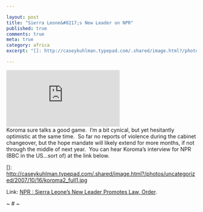 ```yaml
---

layout: post
title: "Sierra Leone&#8217;s New Leader on NPR"
published: true
comments: true
meta: true
category: africa
excerpt: "[]: http://caseykuhlman.typepad.com/.shared/image.html?/photos/uncategorized/2007/10/16/koroma2_full1.jpg"

---
```


[![Koroma2_full1][2]][2]  
Koroma sure talks a good game.  I’m a bit cynical, but yet hesitantly optimistic at the same time.  So far no reports of violence during the cabinet changeover, but the hope mandate will likely extend for more months, if not through the middle of next year.  You can hear Koroma’s interview for NPR (BBC in the US…sort of) at the link below.

 []: http://caseykuhlman.typepad.com/.shared/image.html?/photos/uncategorized/2007/10/16/koroma2_full1.jpg

Link: [NPR : Sierra Leone’s New Leader Promotes Law, Order][2].

 [2]: http://www.npr.org/templates/story/story.php?storyId=15278868 "NPR : Sierra Leone's New Leader Promotes Law, Order"

~ # ~